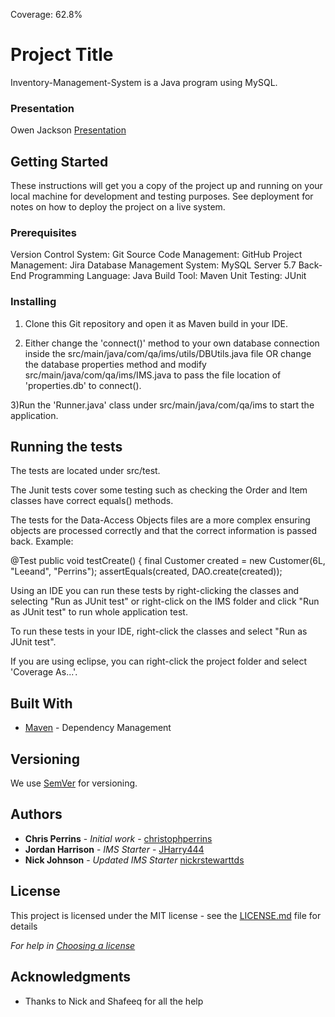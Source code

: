 Coverage: 62.8%
# Project Title

Inventory-Management-System is a Java program using MySQL.

### Presentation

Owen Jackson [Presentation](https://qalearning.sharepoint.com/:p:/r/sites/20AugSDET2-Comms-TeamAir/_layouts/15/Doc.aspx?sourcedoc=%7B5B3A8409-469D-4245-BD63-C8C7535D28B6%7D&file=IMS%20project.pptx&action=edit&mobileredirect=true)

## Getting Started

These instructions will get you a copy of the project up and running on your local machine for development and testing purposes. See deployment for notes on how to deploy the project on a live system.

### Prerequisites

Version Control System: Git 
Source Code Management: GitHub 
Project Management: Jira 
Database Management System: MySQL Server 5.7 
Back-End Programming Language: Java 
Build Tool: Maven Unit Testing: JUnit

### Installing

1) Clone this Git repository and open it as Maven build in your IDE.

2) Either change the 'connect()' method to your own database connection inside the src/main/java/com/qa/ims/utils/DBUtils.java file OR change the database properties method and modify src/main/java/com/qa/ims/IMS.java to pass the file location of 'properties.db' to connect().

3)Run the 'Runner.java' class under src/main/java/com/qa/ims to start the application.

## Running the tests

The tests are located under src/test.

The Junit tests cover some testing such as checking the Order and Item classes have correct equals() methods.
  
The tests for the Data-Access Objects files are a more complex ensuring objects are 
processed correctly and that the correct information is passed back. Example:

@Test
	public void testCreate() {
		final Customer created = new Customer(6L, "Leeand", "Perrins");
		assertEquals(created, DAO.create(created));  
  
Using an IDE you can run these tests by right-clicking the classes and selecting "Run as JUnit test" or right-click
on the IMS folder and click "Run as JUnit test" to run whole application test.

To run these tests in your IDE, right-click the classes and select "Run as JUnit test".  
  
If you are using eclipse, you can right-click the project folder and select 'Coverage As...'.


## Built With

* [Maven](https://maven.apache.org/) - Dependency Management

## Versioning

We use [SemVer](http://semver.org/) for versioning.

## Authors

* **Chris Perrins** - *Initial work* - [christophperrins](https://github.com/christophperrins)
* **Jordan Harrison** - *IMS Starter* - 
[JHarry444](https://github.com/JHarry444/IMS-Starter)
* **Nick Johnson** - *Updated IMS Starter* 
[nickrstewarttds](https://github.com/nickrstewarttds/IMS-Starter)

## License

This project is licensed under the MIT license - see the [LICENSE.md](LICENSE.md) file for details 

*For help in [Choosing a license](https://choosealicense.com/)*

## Acknowledgments

* Thanks to Nick and Shafeeq for all the help


